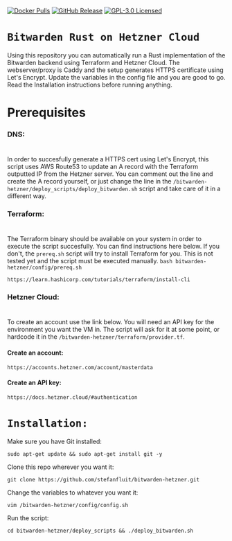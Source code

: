[![Docker Pulls](https://img.shields.io/docker/pulls/bitwardenrs/server.svg)](https://hub.docker.com/r/bitwardenrs/server)
[![GitHub Release](https://img.shields.io/github/release/dani-garcia/bitwarden_rs.svg)](https://github.com/dani-garcia/bitwarden_rs/releases/latest)
[![GPL-3.0 Licensed](https://img.shields.io/github/license/dani-garcia/bitwarden_rs.svg)](https://github.com/dani-garcia/bitwarden_rs/blob/master/LICENSE.txt)


`Bitwarden Rust on Hetzner Cloud`
==========
Using this repository you can automatically run a Rust implementation of the Bitwarden backend using Terraform and Hetzner Cloud. The webserver/proxy is Caddy and the setup generates HTTPS certificate using Let's Encrypt. Update the variables in the config file and you are good to go. Read the Installation instructions before running anything. 

Prerequisites
===========

### DNS:
#
In order to succesfully generate a HTTPS cert using Let's Encrypt, this script uses AWS Route53 to update an A record with the Terraform outputted IP from the Hetzner server. You can comment out the line and create the A record yourself, or just change the line in the `/bitwarden-hetzner/deploy_scripts/deploy_bitwarden.sh` script and take care of it in a different way.

### Terraform:
#
The Terraform binary should be available on your system in order to execute the script succesfully. You can find instructions here below. If you don't, the `prereq.sh` script will try to install Terraform for you. This is not tested yet and the script must be executed manually. `bash bitwarden-hetzner/config/prereq.sh` 

```
https://learn.hashicorp.com/tutorials/terraform/install-cli
```

### Hetzner Cloud:
# 
To create an account use the link below. You will need an API key for the environment you want the VM in. The script will ask for it at some point, or hardcode it in the `/bitwarden-hetzner/terraform/provider.tf`. 

#### Create an account:
```
https://accounts.hetzner.com/account/masterdata
```
#### Create an API key:
```
https://docs.hetzner.cloud/#authentication
```

`Installation:`
==========
Make sure you have Git installed:
```
sudo apt-get update && sudo apt-get install git -y
```
Clone this repo wherever you want it:
```
git clone https://github.com/stefanfluit/bitwarden-hetzner.git
```
Change the variables to whatever you want it:
```
vim /bitwarden-hetzner/config/config.sh
```
Run the script:
```
cd bitwarden-hetzner/deploy_scripts && ./deploy_bitwarden.sh
```